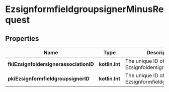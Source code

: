 
# EzsignformfieldgroupsignerMinusRequest

## Properties
Name | Type | Description | Notes
------------ | ------------- | ------------- | -------------
**fkiEzsignfoldersignerassociationID** | **kotlin.Int** | The unique ID of the Ezsignfoldersignerassociation | 
**pkiEzsignformfieldgroupsignerID** | **kotlin.Int** | The unique ID of the Ezsignformfieldgroupsigner |  [optional]



